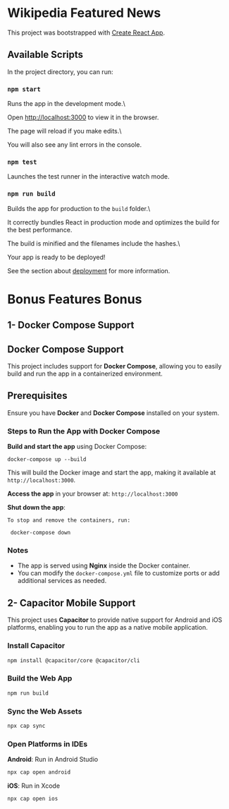 # Wikipedia Featured News

  

This project was bootstrapped with [Create React App](https://github.com/facebook/create-react-app).

  

## Available Scripts

In the project directory, you can run:

### `npm start`
 

Runs the app in the development mode.\

Open [http://localhost:3000](http://localhost:3000) to view it in the browser.

  
The page will reload if you make edits.\

You will also see any lint errors in the console.


### `npm test`

  

Launches the test runner in the interactive watch mode.
  

### `npm run build`

  

Builds the app for production to the `build` folder.\

It correctly bundles React in production mode and optimizes the build for the best performance.

  

The build is minified and the filenames include the hashes.\

Your app is ready to be deployed!

  

See the section about [deployment](https://facebook.github.io/create-react-app/docs/deployment) for more information.

  

# Bonus Features Bonus

## 1- Docker Compose Support
## Docker Compose Support

This project includes support for **Docker Compose**, allowing you to easily build and run the app in a containerized environment.

## Prerequisites
Ensure you have **Docker** and **Docker Compose** installed on your system.

### Steps to Run the App with Docker Compose

 **Build and start the app** using Docker Compose:
   ```
   docker-compose up --build
   ```
 This will build the Docker image and start the app, making it available at `http://localhost:3000`.

**Access the app** in your browser at:
    ```
    http://localhost:3000
    ```

 **Shut down the app**:
    
    To stop and remove the containers, run:
```    
 docker-compose down 
   ``` 
### Notes

-   The app is served using **Nginx** inside the Docker container.
-   You can modify the `docker-compose.yml` file to customize ports or add additional services as needed.
## 2- Capacitor Mobile Support
This project uses **Capacitor** to provide native support for Android and iOS platforms, enabling you to run the app as a native mobile application.
###  Install Capacitor
```bash
npm install @capacitor/core @capacitor/cli
```
###  Build the Web App

```bash
npm run build
```

###  Sync the Web Assets

```bash
npx cap sync
```

###  Open Platforms in IDEs

**Android**: Run in Android Studio

  ```bash
  npx cap open android
  ```

 **iOS**: Run in Xcode

  ```bash
  npx cap open ios
  ```